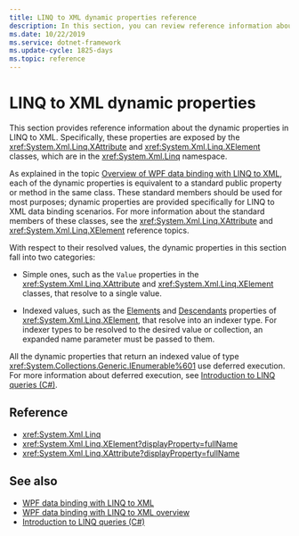 ```yaml
---
title: LINQ to XML dynamic properties reference
description: In this section, you can review reference information about all of the dynamic properties in LINQ to XML.
ms.date: 10/22/2019
ms.service: dotnet-framework
ms.update-cycle: 1825-days
ms.topic: reference
---
```

# LINQ to XML dynamic properties

This section provides reference information about the dynamic properties in LINQ to XML. Specifically, these properties are exposed by the <xref:System.Xml.Linq.XAttribute> and <xref:System.Xml.Linq.XElement> classes, which are in the <xref:System.Xml.Linq> namespace.

As explained in the topic [Overview of WPF data binding with LINQ to XML](wpf-data-binding-with-linq-to-xml-overview.md), each of the dynamic properties is equivalent to a standard public property or method in the same class. These standard members should be used for most purposes; dynamic properties are provided specifically for LINQ to XML data binding scenarios. For more information about the standard members of these classes, see the <xref:System.Xml.Linq.XAttribute> and <xref:System.Xml.Linq.XElement> reference topics.

With respect to their resolved values, the dynamic properties in this section fall into two categories:

- Simple ones, such as the `Value` properties in the <xref:System.Xml.Linq.XAttribute> and <xref:System.Xml.Linq.XElement> classes, that resolve to a single value.

- Indexed values, such as the [Elements](elements-xelement-dynamic-property.md) and [Descendants](descendants-xelement-dynamic-property.md) properties of <xref:System.Xml.Linq.XElement>, that resolve into an indexer type. For indexer types to be resolved to the desired value or collection, an expanded name parameter must be passed to them.

All the dynamic properties that return an indexed value of type <xref:System.Collections.Generic.IEnumerable%601> use deferred execution. For more information about deferred execution, see [Introduction to LINQ queries (C#)](/dotnet/csharp/programming-guide/concepts/linq/introduction-to-linq-queries).

## Reference

- <xref:System.Xml.Linq>
- <xref:System.Xml.Linq.XElement?displayProperty=fullName>
- <xref:System.Xml.Linq.XAttribute?displayProperty=fullName>

## See also

- [WPF data binding with LINQ to XML](wpf-data-binding-with-linq-to-xml-overview.md)
- [WPF data binding with LINQ to XML overview](wpf-data-binding-with-linq-to-xml-overview.md)
- [Introduction to LINQ queries (C#)](/dotnet/csharp/programming-guide/concepts/linq/introduction-to-linq-queries)
